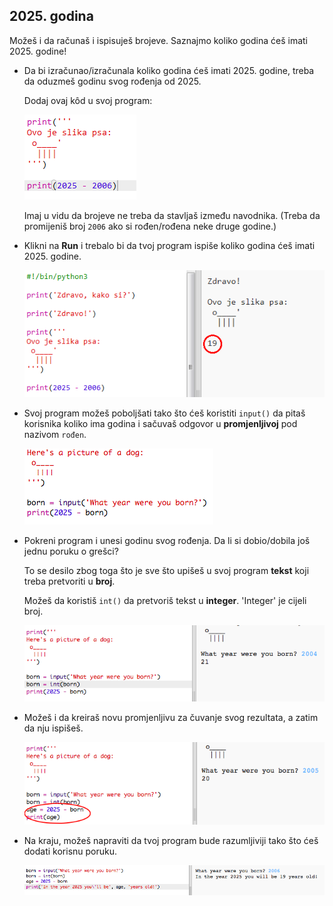 ## 2025. godina

Možeš i da računaš i ispisuješ brojeve. Saznajmo koliko godina ćeš imati 2025. godine!

+ Da bi izračunao/izračunala koliko godina ćeš imati 2025. godine, treba da oduzmeš godinu svog rođenja od 2025.
    
    Dodaj ovaj kôd u svoj program:
    
    ![screenshot](images/me-calc.png)
    
    Imaj u vidu da brojeve ne treba da stavljaš između navodnika. (Treba da promijeniš broj `2006` ako si rođen/rođena neke druge godine.)

+ Klikni na **Run** i trebalo bi da tvoj program ispiše koliko godina ćeš imati 2025. godine.
    
    ![screenshot](images/me-calc-run.png)

+ Svoj program možeš poboljšati tako što ćeš koristiti `input()` da pitaš korisnika koliko ima godina i sačuvaš odgovor u **promjenljivoj** pod nazivom `rođen`.
    
    ![screenshot](images/me-input.png)

+ Pokreni program i unesi godinu svog rođenja. Da li si dobio/dobila još jednu poruku o grešci?
    
    To se desilo zbog toga što je sve što upišeš u svoj program **tekst** koji treba pretvoriti u **broj**.
    
    Možeš da koristiš `int()` da pretvoriš tekst u **integer**. 'Integer' je cijeli broj.
    
    ![screenshot](images/me-input-test.png)

+ Možeš i da kreiraš novu promjenljivu za čuvanje svog rezultata, a zatim da nju ispišeš.
    
    ![screenshot](images/me-result-variable.png)

+ Na kraju, možeš napraviti da tvoj program bude razumljiviji tako što ćeš dodati korisnu poruku.
    
    ![screenshot](images/me-message.png)